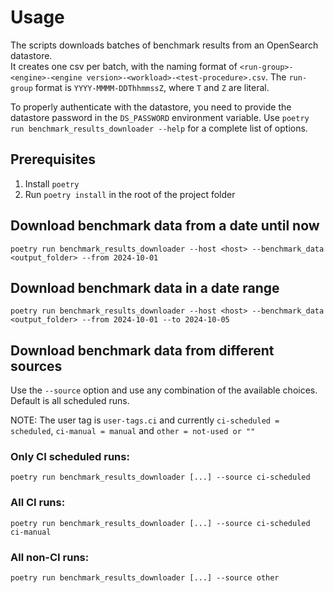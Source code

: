 # Usage

The scripts downloads batches of benchmark results from an OpenSearch datastore.  
It creates one csv per batch, with the naming format of `<run-group>-<engine>-<engine version>-<workload>-<test-procedure>.csv`.
The `run-group` format is `YYYY-MMMM-DDThhmmssZ`, where `T` and `Z` are literal.

To properly authenticate with the datastore, you need to provide the datastore password in the `DS_PASSWORD` environment variable.
Use `poetry run benchmark_results_downloader --help` for a complete list of options.

## Prerequisites

1. Install `poetry`
2. Run `poetry install` in the root of the project folder

## Download benchmark data from a date until now

`poetry run benchmark_results_downloader --host <host> --benchmark_data <output_folder> --from 2024-10-01`

## Download benchmark data in a date range

`poetry run benchmark_results_downloader --host <host> --benchmark_data <output_folder> --from 2024-10-01 --to 2024-10-05`

## Download benchmark data from different sources

Use the `--source` option and use any combination of the available choices. Default is all scheduled runs.

NOTE: The user tag is `user-tags.ci` and currently `ci-scheduled = scheduled`, `ci-manual = manual` and `other = not-used or ""`

### Only CI scheduled runs:

`poetry run benchmark_results_downloader [...] --source ci-scheduled`

### All CI runs:
`poetry run benchmark_results_downloader [...] --source ci-scheduled ci-manual`

### All non-CI runs:
`poetry run benchmark_results_downloader [...] --source other`
